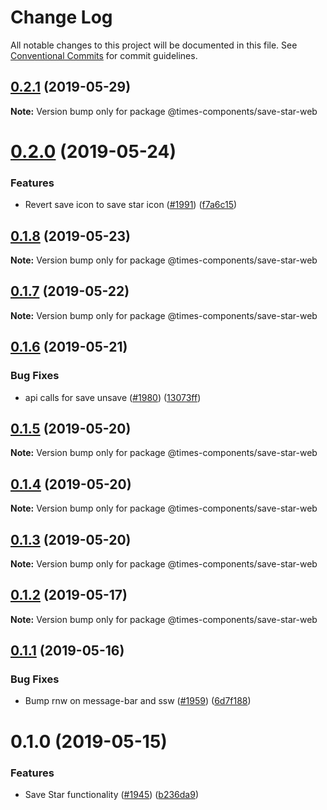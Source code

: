 # Change Log

All notable changes to this project will be documented in this file.
See [Conventional Commits](https://conventionalcommits.org) for commit guidelines.

## [0.2.1](https://github.com/newsuk/times-components/compare/@times-components/save-star-web@0.2.0...@times-components/save-star-web@0.2.1) (2019-05-29)

**Note:** Version bump only for package @times-components/save-star-web





# [0.2.0](https://github.com/newsuk/times-components/compare/@times-components/save-star-web@0.1.8...@times-components/save-star-web@0.2.0) (2019-05-24)


### Features

* Revert save icon to save star icon ([#1991](https://github.com/newsuk/times-components/issues/1991)) ([f7a6c15](https://github.com/newsuk/times-components/commit/f7a6c15))





## [0.1.8](https://github.com/newsuk/times-components/compare/@times-components/save-star-web@0.1.7...@times-components/save-star-web@0.1.8) (2019-05-23)

**Note:** Version bump only for package @times-components/save-star-web





## [0.1.7](https://github.com/newsuk/times-components/compare/@times-components/save-star-web@0.1.6...@times-components/save-star-web@0.1.7) (2019-05-22)

**Note:** Version bump only for package @times-components/save-star-web





## [0.1.6](https://github.com/newsuk/times-components/compare/@times-components/save-star-web@0.1.5...@times-components/save-star-web@0.1.6) (2019-05-21)


### Bug Fixes

* api calls for save unsave ([#1980](https://github.com/newsuk/times-components/issues/1980)) ([13073ff](https://github.com/newsuk/times-components/commit/13073ff))





## [0.1.5](https://github.com/newsuk/times-components/compare/@times-components/save-star-web@0.1.4...@times-components/save-star-web@0.1.5) (2019-05-20)

**Note:** Version bump only for package @times-components/save-star-web





## [0.1.4](https://github.com/newsuk/times-components/compare/@times-components/save-star-web@0.1.3...@times-components/save-star-web@0.1.4) (2019-05-20)

**Note:** Version bump only for package @times-components/save-star-web





## [0.1.3](https://github.com/newsuk/times-components/compare/@times-components/save-star-web@0.1.2...@times-components/save-star-web@0.1.3) (2019-05-20)

**Note:** Version bump only for package @times-components/save-star-web





## [0.1.2](https://github.com/newsuk/times-components/compare/@times-components/save-star-web@0.1.1...@times-components/save-star-web@0.1.2) (2019-05-17)

**Note:** Version bump only for package @times-components/save-star-web





## [0.1.1](https://github.com/newsuk/times-components/compare/@times-components/save-star-web@0.1.0...@times-components/save-star-web@0.1.1) (2019-05-16)


### Bug Fixes

* Bump rnw on message-bar and ssw ([#1959](https://github.com/newsuk/times-components/issues/1959)) ([6d7f188](https://github.com/newsuk/times-components/commit/6d7f188))





# 0.1.0 (2019-05-15)


### Features

* Save Star functionality ([#1945](https://github.com/newsuk/times-components/issues/1945)) ([b236da9](https://github.com/newsuk/times-components/commit/b236da9))

